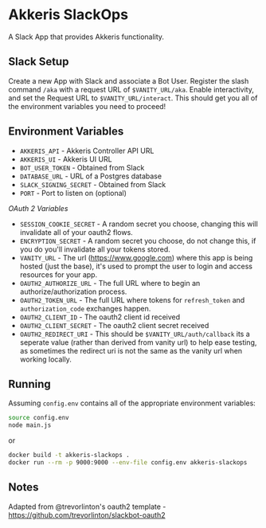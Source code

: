 # Akkeris SlackOps

A Slack App that provides Akkeris functionality.

## Slack Setup

Create a new App with Slack and associate a Bot User. Register the slash command `/aka` with a request URL of `$VANITY_URL/aka`. Enable interactivity, and set the Request URL to `$VANITY_URL/interact`. This should get you all of the environment variables you need to proceed!

## Environment Variables

* `AKKERIS_API` - Akkeris Controller API URL
* `AKKERIS_UI` - Akkeris UI URL
* `BOT_USER_TOKEN` - Obtained from Slack
* `DATABASE_URL` - URL of a Postgres database
* `SLACK_SIGNING_SECRET` - Obtained from Slack
* `PORT` - Port to listen on (optional)

*OAuth 2 Variables*

* `SESSION_COOKIE_SECRET` - A random secret you choose, changing this will invalidate all of your oauth2 flows.
* `ENCRYPTION_SECRET` - A random secret you choose, do not change this, if you do you'll invalidate all your tokens stored.
* `VANITY_URL` - The url (https://www.google.com) where this app is being hosted (just the base), it's used to prompt the user to login and access resources for your app.
* `OAUTH2_AUTHORIZE_URL` - The full URL where to begin an authorize/authorization process. 
* `OAUTH2_TOKEN_URL` - The full URL where tokens for `refresh_token` and `authorization_code` exchanges happen.
* `OAUTH2_CLIENT_ID` - The oauth2 client id received
* `OAUTH2_CLIENT_SECRET` - The oauth2 client secret received
* `OAUTH2_REDIRECT_URI` - This should be `$VANITY_URL/auth/callback` its a seperate value (rather than derived from vanity url) to help ease testing, as sometimes the redirect uri is not the same as the vanity url when working locally.

## Running

Assuming `config.env` contains all of the appropriate environment variables:

```bash
source config.env
node main.js
```

or

```bash
docker build -t akkeris-slackops .
docker run --rm -p 9000:9000 --env-file config.env akkeris-slackops
```

## Notes

Adapted from @trevorlinton's oauth2 template - https://github.com/trevorlinton/slackbot-oauth2